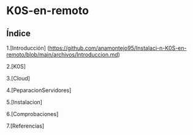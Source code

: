 # K0S-en-remoto

## Índice

1.[Introducción] (https://github.com/anamontejo95/Instalaci-n-K0S-en-remoto/blob/main/archivos/Introduccion.md)

2.[K0S]

3.[Cloud]

4.[PeparacionServidores]

5.[Instalacion]

6.[Comprobaciones]

7.[Referencias]

